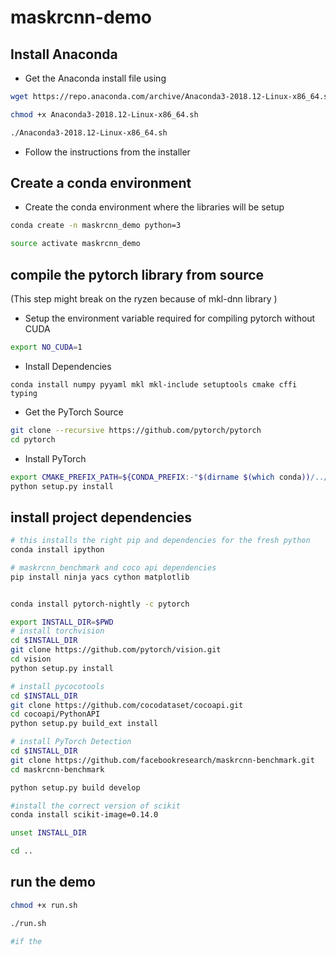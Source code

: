 # maskrcnn-demo


## Install Anaconda 

- Get the Anaconda install file using 

```bash
wget https://repo.anaconda.com/archive/Anaconda3-2018.12-Linux-x86_64.sh

chmod +x Anaconda3-2018.12-Linux-x86_64.sh

./Anaconda3-2018.12-Linux-x86_64.sh
```

- Follow the instructions from the installer


## Create a conda environment

- Create the conda environment where the libraries will be setup

```bash
conda create -n maskrcnn_demo python=3

source activate maskrcnn_demo
```

## compile the pytorch library from source 

(This step might break on the ryzen because of mkl-dnn library )

- Setup the environment variable required for compiling pytorch without CUDA

```bash
export NO_CUDA=1
```

- Install Dependencies


```
conda install numpy pyyaml mkl mkl-include setuptools cmake cffi typing
```


- Get the PyTorch Source
```bash
git clone --recursive https://github.com/pytorch/pytorch
cd pytorch
```

- Install PyTorch

```bash
export CMAKE_PREFIX_PATH=${CONDA_PREFIX:-"$(dirname $(which conda))/../"}
python setup.py install
```

## install project dependencies

```bash
# this installs the right pip and dependencies for the fresh python
conda install ipython

# maskrcnn_benchmark and coco api dependencies
pip install ninja yacs cython matplotlib


conda install pytorch-nightly -c pytorch

export INSTALL_DIR=$PWD
# install torchvision
cd $INSTALL_DIR
git clone https://github.com/pytorch/vision.git
cd vision
python setup.py install

# install pycocotools
cd $INSTALL_DIR
git clone https://github.com/cocodataset/cocoapi.git
cd cocoapi/PythonAPI
python setup.py build_ext install

# install PyTorch Detection
cd $INSTALL_DIR
git clone https://github.com/facebookresearch/maskrcnn-benchmark.git
cd maskrcnn-benchmark

python setup.py build develop

#install the correct version of scikit
conda install scikit-image=0.14.0

unset INSTALL_DIR

cd ..
```

## run the demo

```bash
chmod +x run.sh

./run.sh

#if the 
```
